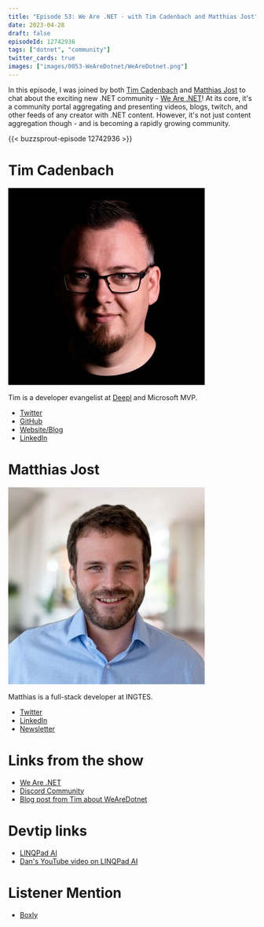 ```yaml
---
title: "Episode 53: We Are .NET - with Tim Cadenbach and Matthias Jost"
date: 2023-04-28
draft: false
episodeId: 12742936
tags: ["dotnet", "community"]
twitter_cards: true
images: ["images/0053-WeAreDotnet/WeAreDotnet.png"]
---
```


In this episode, I was joined by both [Tim Cadenbach](https://twitter.com/TimCadenbach) and [Matthias Jost](https://twitter.com/jost0101) to chat about the exciting new .NET community - [We Are .NET](https://www.wearedotnet.io/)! At its core, it's a community portal aggregating and presenting videos, blogs, twitch, and other feeds of any creator with .NET content. However, it's not just content aggregation though - and is becoming a rapidly growing community.

{{< buzzsprout-episode 12742936 >}}

# Tim Cadenbach

![](/images/0053-WeAreDotnet/Tim.jpg)

Tim is a developer evangelist at [Deepl](https://www.deepl.com/) and Microsoft MVP.

* [Twitter](https://twitter.com/TimCadenbach)
* [GitHub](https://github.com/deejaytc)
* [Website/Blog](https://www.tcdev.de/landing)
* [LinkedIn](https://www.linkedin.com/in/timcadenbach)

# Matthias Jost

![](/images/0053-WeAreDotnet/Matthias.jpg)

Matthias is a full-stack developer at INGTES.

* [Twitter](https://twitter.com/jost0101)
* [LinkedIn](https://www.linkedin.com/in/matthias-jost)
* [Newsletter](https://jost0101.substack.com/)

# Links from the show

* [We Are .NET](https://www.wearedotnet.io/)
* [Discord Community](https://discord.gg/GG6uFZJnE5)
* [Blog post from Tim about WeAreDotnet](https://medium.com/@tim.cadenbach/wearedotnet-d8ec96685c33)

# Devtip links

* [LINQPad AI](https://twitter.com/linqpad/status/1643192136974868481)
* [Dan's YouTube video on LINQPad AI](https://youtu.be/2fplJvWRIhA)

# Listener Mention

* [Boxly](https://hachyderm.io/@boxly/110181663877963830)
